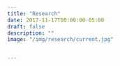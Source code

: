 ```yaml
---
title: "Research"
date: 2017-11-17T00:00:00-05:00
draft: false
description: ""
image: "/img/research/current.jpg"


---
```


